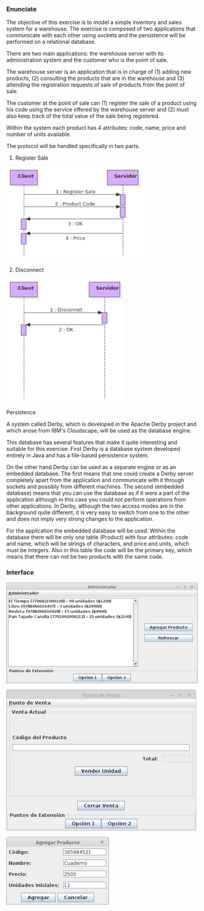 ### Enunciate

The objective of this exercise is to model a simple inventory and sales system for a warehouse.
The exercise is composed of two applications that communicate with each other using sockets and
the persistence will be performed on a relational database.

There are two main applications: the warehouse server with its administration system and the
customer who is the point of sale.

The warehouse server is an application that is in charge of (1) adding new products, (2) consulting
the products that are in the warehouse and (3) attending the registration requests of sale of
products from the point of sale.

The customer at the point of sale can (1) register the sale of a product using his code using the
service offered by the warehouse server and (2) must also keep track of the total value of the
sale being registered.

Within the system each product has 4 attributes: code, name, price and number of units available.

The protocol will be handled specifically in two parts.

1. Register Sale

![RegisterSale](docs/Screenshots/SequenceOutlet.png)

2. Disconnect

![Disconnect](docs/Screenshots/SequenceDisconnect.png)

 Persistence

A system called Derby, which is developed in the Apache Derby project and which arose from IBM's
Cloudscape, will be used as the database engine.

This database has several features that make it quite interesting and suitable for this exercise:
First Derby is a database system developed entirely in Java and has a file-based persistence system.

On the other hand Derby can be used as a separate engine or as an embedded database.
The first means that one could create a Derby server completely apart from the application and
communicate with it through sockets and possibly from different machines.
The second (embedded database) means that you can use the database as if it were a part of the
application although in this case you could not perform operations from other applications.
In Derby, although the two access modes are in the background quite different, it is very easy
to switch from one to the other and does not imply very strong changes to the application.

For the application the embedded database will be used. Within the database there will be only
one table (Product) with four attributes: code and name, which will be strings of characters, and
price and units, which must be integers. Also in this table the code will be the primary key, which
means that there can not be two products with the same code.
 
### Interface

![InterfaceAdmin](docs/Screenshots/Administrator.png)

![PointSale](docs/Screenshots/Outlet.png)

![AddProduct](docs/Screenshots/AddProduct.png)
